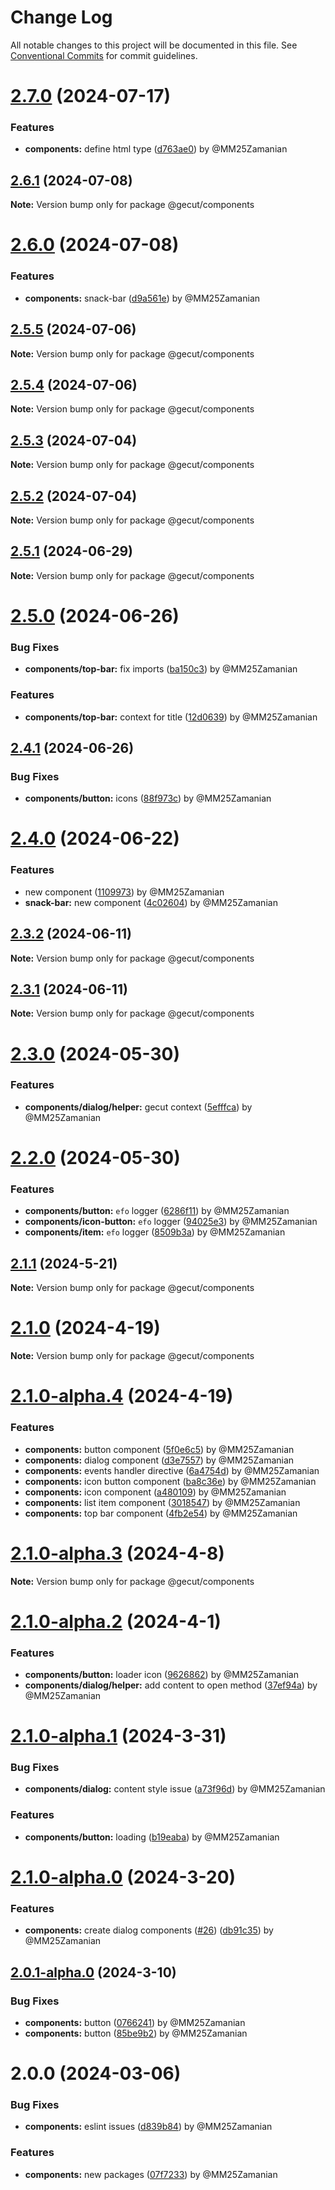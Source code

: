 # Change Log

All notable changes to this project will be documented in this file.
See [Conventional Commits](https://conventionalcommits.org) for commit guidelines.

# [2.7.0](https://github.com/gecut/hybrid-ui/compare/@gecut/components@2.6.1...@gecut/components@2.7.0) (2024-07-17)

### Features

* **components:** define html type ([d763ae0](https://github.com/gecut/hybrid-ui/commit/d763ae022b4a2ccafb572a8f6475092326145dfb)) by @MM25Zamanian

## [2.6.1](https://github.com/gecut/hybrid-ui/compare/@gecut/components@2.6.0...@gecut/components@2.6.1) (2024-07-08)

**Note:** Version bump only for package @gecut/components

# [2.6.0](https://github.com/gecut/hybrid-ui/compare/@gecut/components@2.5.5...@gecut/components@2.6.0) (2024-07-08)

### Features

* **components:** snack-bar ([d9a561e](https://github.com/gecut/hybrid-ui/commit/d9a561e998d3fdfb2923bf6bc96ea0ecc799eb32)) by @MM25Zamanian

## [2.5.5](https://github.com/gecut/hybrid-ui/compare/@gecut/components@2.5.4...@gecut/components@2.5.5) (2024-07-06)

**Note:** Version bump only for package @gecut/components

## [2.5.4](https://github.com/gecut/hybrid-ui/compare/@gecut/components@2.5.3...@gecut/components@2.5.4) (2024-07-06)

**Note:** Version bump only for package @gecut/components

## [2.5.3](https://github.com/gecut/hybrid-ui/compare/@gecut/components@2.5.2...@gecut/components@2.5.3) (2024-07-04)

**Note:** Version bump only for package @gecut/components

## [2.5.2](https://github.com/gecut/hybrid-ui/compare/@gecut/components@2.5.1...@gecut/components@2.5.2) (2024-07-04)

**Note:** Version bump only for package @gecut/components

## [2.5.1](https://github.com/gecut/hybrid-ui/compare/@gecut/components@2.5.0...@gecut/components@2.5.1) (2024-06-29)

**Note:** Version bump only for package @gecut/components

# [2.5.0](https://github.com/gecut/hybrid-ui/compare/@gecut/components@2.4.1...@gecut/components@2.5.0) (2024-06-26)

### Bug Fixes

* **components/top-bar:** fix imports ([ba150c3](https://github.com/gecut/hybrid-ui/commit/ba150c3a62d7630157b6c3120c4d8cdfc59460f8)) by @MM25Zamanian

### Features

* **components/top-bar:** context for title ([12d0639](https://github.com/gecut/hybrid-ui/commit/12d0639bdcfd228e126efa84a8915d25f1e0ae86)) by @MM25Zamanian

## [2.4.1](https://github.com/gecut/hybrid-ui/compare/@gecut/components@2.4.0...@gecut/components@2.4.1) (2024-06-26)

### Bug Fixes

* **components/button:** icons ([88f973c](https://github.com/gecut/hybrid-ui/commit/88f973c6762f47cefea289d545ce00db2b12f890)) by @MM25Zamanian

# [2.4.0](https://github.com/gecut/hybrid-ui/compare/@gecut/components@2.3.2...@gecut/components@2.4.0) (2024-06-22)

### Features

- new component ([1109973](https://github.com/gecut/hybrid-ui/commit/1109973af2c60a59fda7560166f2644fc2c3e593)) by @MM25Zamanian
- **snack-bar:** new component ([4c02604](https://github.com/gecut/hybrid-ui/commit/4c026040e4893b4c9043770517253d788c3b7fb7)) by @MM25Zamanian

## [2.3.2](https://github.com/gecut/hybrid-ui/compare/@gecut/components@2.3.1...@gecut/components@2.3.2) (2024-06-11)

**Note:** Version bump only for package @gecut/components

## [2.3.1](https://github.com/gecut/hybrid-ui/compare/@gecut/components@2.3.0...@gecut/components@2.3.1) (2024-06-11)

**Note:** Version bump only for package @gecut/components

# [2.3.0](https://github.com/gecut/hybrid-ui/compare/@gecut/components@2.2.0...@gecut/components@2.3.0) (2024-05-30)

### Features

- **components/dialog/helper:** gecut context ([5efffca](https://github.com/gecut/hybrid-ui/commit/5efffca360db4ea13022936f3399f0bb5c3ae208)) by @MM25Zamanian

# [2.2.0](https://github.com/gecut/hybrid-ui/compare/@gecut/components@2.1.1...@gecut/components@2.2.0) (2024-05-30)

### Features

- **components/button:** `efo` logger ([6286f11](https://github.com/gecut/hybrid-ui/commit/6286f110e41d8817e9430ed2a8bba08686dd7bed)) by @MM25Zamanian
- **components/icon-button:** `efo` logger ([94025e3](https://github.com/gecut/hybrid-ui/commit/94025e399ead9314c1cd2249f4427c56cf1e1872)) by @MM25Zamanian
- **components/item:** `efo` logger ([8509b3a](https://github.com/gecut/hybrid-ui/commit/8509b3a878a2f431cac2a57bce9b8d496661f57d)) by @MM25Zamanian

## [2.1.1](https://github.com/gecut/hybrid-ui/compare/@gecut/components@2.1.0...@gecut/components@2.1.1) (2024-5-21)

**Note:** Version bump only for package @gecut/components

# [2.1.0](https://github.com/gecut/hybrid-ui/compare/@gecut/components@2.1.0-alpha.4...@gecut/components@2.1.0) (2024-4-19)

**Note:** Version bump only for package @gecut/components

# [2.1.0-alpha.4](https://github.com/gecut/hybrid-ui/compare/@gecut/components@2.1.0-alpha.3...@gecut/components@2.1.0-alpha.4) (2024-4-19)

### Features

- **components:** button component ([5f0e6c5](https://github.com/gecut/hybrid-ui/commit/5f0e6c5c86369587e1992ad36da8637c32850567)) by @MM25Zamanian
- **components:** dialog component ([d3e7557](https://github.com/gecut/hybrid-ui/commit/d3e755766e8dc0e42abe9fcbabeb58e6da0678b7)) by @MM25Zamanian
- **components:** events handler directive ([6a4754d](https://github.com/gecut/hybrid-ui/commit/6a4754d0636807cfa53284eff771542f1f43ee2d)) by @MM25Zamanian
- **components:** icon button component ([ba8c36e](https://github.com/gecut/hybrid-ui/commit/ba8c36ee6bc3645b4220cdbd0df03d142f62a725)) by @MM25Zamanian
- **components:** icon component ([a480109](https://github.com/gecut/hybrid-ui/commit/a4801094fca3d14cbedbd77cd505307978a8c9bc)) by @MM25Zamanian
- **components:** list item component ([3018547](https://github.com/gecut/hybrid-ui/commit/301854706219ff148228a058993bf3bf9c70ebc3)) by @MM25Zamanian
- **components:** top bar component ([4fb2e54](https://github.com/gecut/hybrid-ui/commit/4fb2e5434fcfd2d6044f080881766ed8d25603b3)) by @MM25Zamanian

# [2.1.0-alpha.3](https://github.com/gecut/hybrid-ui/compare/@gecut/components@2.1.0-alpha.2...@gecut/components@2.1.0-alpha.3) (2024-4-8)

**Note:** Version bump only for package @gecut/components

# [2.1.0-alpha.2](https://github.com/gecut/hybrid-ui/compare/@gecut/components@2.1.0-alpha.1...@gecut/components@2.1.0-alpha.2) (2024-4-1)

### Features

- **components/button:** loader icon ([9626862](https://github.com/gecut/hybrid-ui/commit/962686228324711d5a8e0b6e672e6290bba68184)) by @MM25Zamanian
- **components/dialog/helper:** add content to open method ([37ef94a](https://github.com/gecut/hybrid-ui/commit/37ef94a34a1c99a88636126c9d420a79a943f69d)) by @MM25Zamanian

# [2.1.0-alpha.1](https://github.com/gecut/hybrid-ui/compare/@gecut/components@2.1.0-alpha.0...@gecut/components@2.1.0-alpha.1) (2024-3-31)

### Bug Fixes

- **components/dialog:** content style issue ([a73f96d](https://github.com/gecut/hybrid-ui/commit/a73f96d472fdc72a5c5be5b87cc12e02553728d3)) by @MM25Zamanian

### Features

- **components/button:** loading ([b19eaba](https://github.com/gecut/hybrid-ui/commit/b19eabad22a07e53a9e69836f839afdce2f2ed22)) by @MM25Zamanian

# [2.1.0-alpha.0](https://github.com/gecut/hybrid-ui/compare/@gecut/components@2.0.1-alpha.0...@gecut/components@2.1.0-alpha.0) (2024-3-20)

### Features

- **components:** create dialog components ([#26](https://github.com/gecut/hybrid-ui/issues/26)) ([db91c35](https://github.com/gecut/hybrid-ui/commit/db91c352417257d8f516e2104209597eeeb26647)) by @MM25Zamanian

## [2.0.1-alpha.0](https://github.com/gecut/hybrid-ui/compare/@gecut/components@2.0.0...@gecut/components@2.0.1-alpha.0) (2024-3-10)

### Bug Fixes

- **components:** button ([0766241](https://github.com/gecut/hybrid-ui/commit/07662418a4d984b39ac4600b7b5bd5a0d592e085)) by @MM25Zamanian
- **components:** button ([85be9b2](https://github.com/gecut/hybrid-ui/commit/85be9b22d16e44480b9c28e9d905de7adcd036c9)) by @MM25Zamanian

# 2.0.0 (2024-03-06)

### Bug Fixes

- **components:** eslint issues ([d839b84](https://github.com/gecut/hybrid-ui/commit/d839b8487ae815e8bf46bff3e93bfa7f4b4d71c8)) by @MM25Zamanian

### Features

- **components:** new packages ([07f7233](https://github.com/gecut/hybrid-ui/commit/07f72331da17e4a01299477d0f2bed923e4ca1bb)) by @MM25Zamanian
